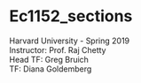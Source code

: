 # Ec1152_sections </br>
Harvard University - Spring 2019 </br>
Instructor: Prof. Raj Chetty </br>
Head TF: Greg Bruich </br>
TF: Diana Goldemberg </br>
